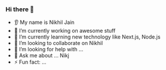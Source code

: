 ### Hi there 👋
* 👂 My name is Nikhil Jain  
* 🔭 I’m currently working on awesome stuff
* 🌱 I’m currently learning new technology like Next.js, Node.js
* 🤝 I’m looking to collaborate on Nikhil
* 🤔 I’m looking for help with ...
* 💬 Ask me about ... Nikj
* ⚡ Fun fact: ...
